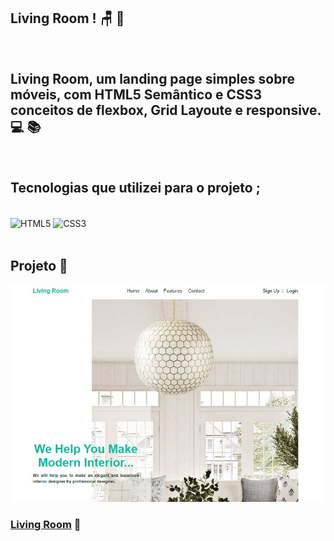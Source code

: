 ## Living Room !  🪑 🎁
<br>

##  Living Room, um landing page simples sobre móveis, com HTML5 Semântico e CSS3 conceitos de flexbox, Grid Layoute e responsive. 💻 📚
<br>

## Tecnologias que utilizei para o projeto ;  
<div style="display: inline_block"><br>
    <img  align="center" src="https://cdn.jsdelivr.net/gh/devicons/devicon/icons/html5/html5-original-wordmark.svg" heigth="30" width="40"alt="HTML5">
    <img  align="center" src="https://cdn.jsdelivr.net/gh/devicons/devicon/icons/css3/css3-original-wordmark.svg" heigth="30" width="40"alt="CSS3">
</div>

<br>

## Projeto 🥰

![](./assets/images/livingroom-html-css.jpg)

### [Living Room](https://alisson-aguiars2k.github.io/living_room/) 🔗